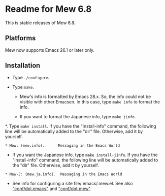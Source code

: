 # Readme for Mew 6.8

This is stable releases of Mew 6.8.

## Platforms

Mew now supports Emacs 26.1 or later only.

## Installation

* Type `./configure`.

* Type `make`.

  * Mew's info is formatted by Emacs 28.x. So, the info could not be
     visible with other Emacsen. In this case, type `make info` to format
     the info.

  * If you want to format the Japanese info, type `make jinfo`.

*. Type `make install`. If you have the "install-info" command, the
following line will be automatically added to the "dir" file.
Otherwise, add it by yourself.

```
* Mew: (mew.info).      Messaging in the Emacs World
```

* If you want the Japanese info, type `make install-jinfo`. If you
have the "install-info" command, the following line will be
automatically added to the "dir" file.  Otherwise, add it by yourself.

```
* Mew-J: (mew.ja.info).  Messaging in the Emacs World
```

* See info for configuring a site file/.emacs/.mew.el.
  See also ["conf/dot.emacs"](conf/dot.emacs) and
  ["conf/dot.mew"](conf/dot.mew).
